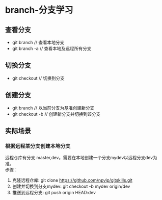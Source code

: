 # branch-分支学习

## 查看分支
* git branch // 查看本地分支
* git branch -a // 查看本地及远程所有分支

## 切换分支
* git checkout <branchname> // 切换到分支<branchname>

## 创建分支
* git branch <branchname> // 以当前分支为基准创建新分支<branchname>
* git checkout -b <branchname> // 创建新分支并切换到该分支


## 实际场景

### 根据远程某分支创建本地分支
远程仓库有分支 master,dev，需要在本地创建一个分支mydev以远程分支dev为准。  
步骤：
1. 克隆远程仓库: git clone https://github.com/npvip/gitskills.git
2. 创建并切换到分支mydev: git checkout -b mydev origin/dev
3. 推送到远程分支: git push origin HEAD:dev